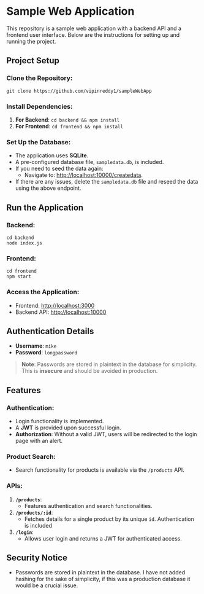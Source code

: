# Sample Web Application

This repository is a sample web application with a backend API and a frontend user interface. Below are the instructions for setting up and running the project.

## Project Setup

### Clone the Repository:
`git clone https://github.com/vipinreddy1/sampleWebApp`

### Install Dependencies:
1. **For Backend**:
`cd backend && npm install`
2. **For Frontend**:
`cd frontend && npm install`

### Set Up the Database:
- The application uses **SQLite**.
- A pre-configured database file, `sampledata.db`, is included.
- If you need to seed the data again:
  - Navigate to: [http://localhost:10000/createdata](http://localhost:10000/createdata).
- If there are any issues, delete the `sampledata.db` file and reseed the data using the above endpoint.

## Run the Application

### Backend:
`cd backend`  
`node index.js`

### Frontend:
`cd frontend`  
`npm start`

### Access the Application:
- Frontend: [http://localhost:3000](http://localhost:3000)
- Backend API: [http://localhost:10000](http://localhost:10000)

## Authentication Details
- **Username**: `mike`
- **Password**: `longpassword`

> **Note**: Passwords are stored in plaintext in the database for simplicity. This is **insecure** and should be avoided in production.

## Features

### Authentication:
- Login functionality is implemented.
- A **JWT** is provided upon successful login.
- **Authorization**: Without a valid JWT, users will be redirected to the login page with an alert.

### Product Search:
- Search functionality for products is available via the `/products` API.

### APIs:
1. **`/products`**: 
   - Features authentication and search functionalities.
2. **`/products/:id`**: 
   - Fetches details for a single product by its unique `id`. Authentication is included
3. **`/login`**: 
   - Allows user login and returns a JWT for authenticated access.

## Security Notice
- Passwords are stored in plaintext in the database. I have not added hashing for the sake of simplicity, if this was a production database it would be a crucial issue.



